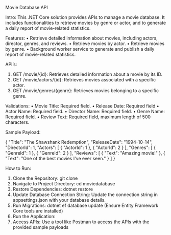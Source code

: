 Movie Database API

Intro: This .NET Core solution provides APIs to manage a movie database. It includes functionalities to retrieve movies by genre or actor, and to generate a daily report of movie-related statistics.

Features:
•	Retrieve detailed information about movies, including actors, director, genres, and reviews.
•	Retrieve movies by actor.
•	Retrieve movies by genre.
•	Background worker service to generate and publish a daily report of movie-related statistics.

API’s:
1.	GET /movie/{id}: Retrieves detailed information about a movie by its ID.
2.	GET /movie/actors/{id}: Retrieves movies associated with a specific actor.
3.	GET /movie/genres/{genre}: Retrieves movies belonging to a specific genre.

Validations:
•	Movie Title: Required field.
•	Release Date: Required field
•	Actor Name: Required field.
•	Director Name: Required field.
•	Genre Name: Required field.
•	Review Text: Required field, maximum length of 500 characters.

Sample Payload:

{
  "Title": "The Shawshank Redemption",
  "ReleaseDate": "1994-10-14",
  "DirectorId": 1,
  "Actors": [
    { "ActorId": 1 },
    { "ActorId": 2 }
  ],
  "Genres": [
    { "GenreId": 1 },
    { "GenreId": 2 }
  ],
  "Reviews": [
    { "Text": "Amazing movie!" },
    { "Text": "One of the best movies I've ever seen." }
  ]
}

How to Run:

1. Clone the Repository: git clone
2. Navigate to Project Directory: cd moviedatabase
3. Restore Dependencies: dotnet restore
4. Update Database Connection String: Update the connection string in appsettings.json with your database details.
5. Run Migrations: dotnet ef database update (Ensure Entity Framework Core tools are installed)
6. Run the Application:
7. Access APIs: Use a tool like Postman to access the APIs with the provided sample payloads
